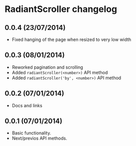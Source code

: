 # RadiantScroller changelog

## 0.0.4 (23/07/2014)

* Fixed hanging of the page when resized to very low width

## 0.0.3 (08/01/2014)

* Reworked pagination and scrolling
* Added `radiantScroller(<number>)` API method
* Added `radiantScroller('by', <number>)` API method

## 0.0.2 (07/01/2014)

* Docs and links

## 0.0.1 (07/01/2014)

* Basic functionality.
* Next/previos API methods.